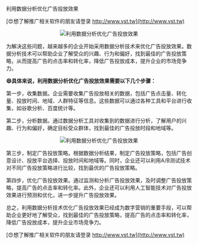利用数据分析优化广告投放效果

[😍想了解推广相关软件的朋友请登录 http://www.vst.tw](http://www.vst.tw)

 <center><img src="https://vst.tw/MP4/tuiguang/png/0.png" alt="利用数据分析优化广告投放效果"></center>

为解决这些问题，越来越多的企业开始采用数据分析技术来优化广告投放效果。数据分析技术可以帮助企业了解受众的兴趣、行为和偏好，找到最佳的广告投放策略，从而提高广告的点击率和转化率，降低广告投放成本，提升企业的市场竞争力。

**😄具体来说，利用数据分析优化广告投放效果需要以下几个步骤：**

第一步，收集数据。企业需要收集广告投放相关的数据，包括广告点击量、转化量、投放时间、地域、人群特征等信息。这些数据可以通过各种工具和平台进行收集，如谷歌分析、百度统计等。

第二步，分析数据。通过数据分析工具对收集到的数据进行分析，了解用户的兴趣、行为和偏好，确定目标受众群体，找到最佳的广告投放时段和地域等。

 <center><img src="https://vst.tw/MP4/tuiguang/png/8.png" alt="利用数据分析优化广告投放效果"></center>

第三步，制定广告投放策略。根据数据分析结果，制定广告投放策略，包括广告创意设计、投放平台选择、投放时间和地域等。同时，企业还可以利用A/B测试技术对不同广告投放策略进行比较，找到最优的广告投放策略。

第四步，优化广告投放效果。通过监测和分析广告投放效果，及时调整广告投放策略，提高广告的点击率和转化率。此外，企业还可以利用人工智能技术对广告投放效果进行预测和优化，进一步提升广告投放效果。

总之，利用数据分析技术优化广告投放效果已经成为数字营销的重要手段，可以帮助企业更好地了解受众，找到最佳的广告投放策略，提高广告的点击率和转化率，降低广告投放成本，提升企业市场竞争力。

[😍想了解推广相关软件的朋友请登录 http://www.vst.tw](http://www.vst.tw)



